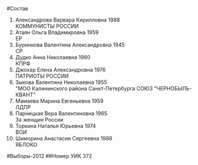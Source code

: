 #Состав
1. Александрова Варвара Кирилловна 1988   
    КОММУНИСТЫ РОССИИ
2. Атаян Ольга Владимировна 1959   
    ЕР
3. Буринкова Валентина Александровна 1945   
    СР
4. Дудко Анна Николаевна 1980   
    КПРФ
5. Джохар Елена Александровна 1976   
    ПАТРИОТЫ РОССИИ
6. Зыкова Валентина Николаевна 1955   
    "МОО Калининского района Санкт-Петербурга СОЮЗ "ЧЕРНОБЫЛЬ- КВАНТ"
7. Мамаева Марина Евгеньевна 1959   
    ЛДПР
8. Парницкая Вера Валентиновна 1965   
    За женщин России
9. Торкина Наталья Юрьевна 1974   
    ВОИ
10. Шиморина Анастасия Сергеевна 1988   
    ЯБЛОКО

#Выборы-2012
##Номер УИК
372